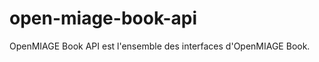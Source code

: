 open-miage-book-api
===================

OpenMIAGE Book API est l'ensemble des interfaces d'OpenMIAGE Book.